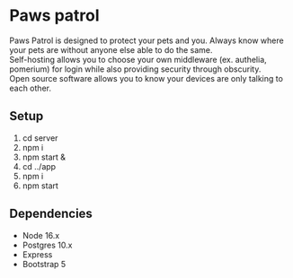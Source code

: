 # Paws patrol

Paws Patrol is designed to protect your pets and you. Always know where your pets are without anyone else able to do the same.  
Self-hosting allows you to choose your own middleware (ex. authelia, pomerium) for login while also providing security through obscurity.  
Open source software allows you to know your devices are only talking to each other.

## Setup

1. cd server
2. npm i
3. npm start &
4. cd ../app
5. npm i
6. npm start

## Dependencies

- Node 16.x
- Postgres 10.x
- Express
- Bootstrap 5
